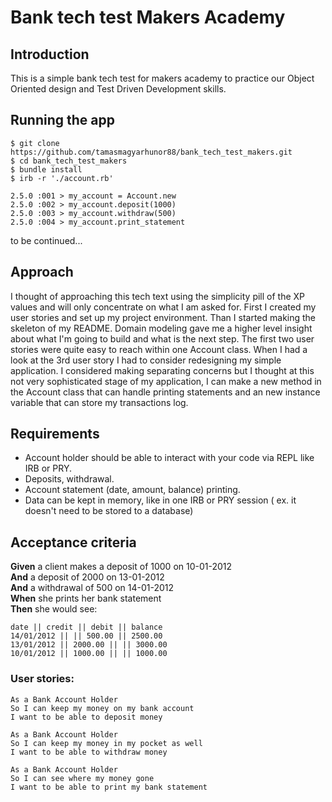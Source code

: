 # Bank tech test Makers Academy

## Introduction
This is a simple bank tech test for makers academy to practice our Object Oriented design and Test Driven Development skills.

## Running the app
```
$ git clone https://github.com/tamasmagyarhunor88/bank_tech_test_makers.git
$ cd bank_tech_test_makers
$ bundle install
$ irb -r './account.rb'

2.5.0 :001 > my_account = Account.new
2.5.0 :002 > my_account.deposit(1000)
2.5.0 :003 > my_account.withdraw(500)
2.5.0 :004 > my_account.print_statement
```

to be continued...

## Approach
I thought of approaching this tech text using the simplicity pill of the XP values and will only concentrate on what I am asked for. First I created my user stories and set up my project environment. Than I started making the skeleton of my README. Domain modeling gave me a higher level insight about what I'm going to build and what is the next step. The first two user stories were quite easy to reach within one Account class. When I had a look at the 3rd user story I had to consider redesigning my simple application. I considered making separating concerns but I thought at this not very sophisticated stage of my application, I can make a new method in the Account class that can handle printing statements and an new instance variable that can store my transactions log.

## Requirements

* Account holder should be able to interact with your code via REPL like IRB or PRY.
* Deposits, withdrawal.
* Account statement (date, amount, balance) printing.
* Data can be kept in memory, like in one IRB or PRY session ( ex. it doesn't need to be stored to a database)

## Acceptance criteria

**Given** a client makes a deposit of 1000 on 10-01-2012  
**And** a deposit of 2000 on 13-01-2012  
**And** a withdrawal of 500 on 14-01-2012  
**When** she prints her bank statement  
**Then** she would see:  

```
date || credit || debit || balance
14/01/2012 || || 500.00 || 2500.00
13/01/2012 || 2000.00 || || 3000.00
10/01/2012 || 1000.00 || || 1000.00
```



### User stories:

```
As a Bank Account Holder
So I can keep my money on my bank account
I want to be able to deposit money

As a Bank Account Holder
So I can keep my money in my pocket as well
I want to be able to withdraw money

As a Bank Account Holder
So I can see where my money gone
I want to be able to print my bank statement
```
